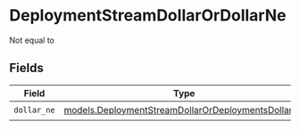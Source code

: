 # DeploymentStreamDollarOrDollarNe

Not equal to


## Fields

| Field                                                                                                          | Type                                                                                                           | Required                                                                                                       | Description                                                                                                    |
| -------------------------------------------------------------------------------------------------------------- | -------------------------------------------------------------------------------------------------------------- | -------------------------------------------------------------------------------------------------------------- | -------------------------------------------------------------------------------------------------------------- |
| `dollar_ne`                                                                                                    | [models.DeploymentStreamDollarOrDeploymentsDollarNe](../models/deploymentstreamdollarordeploymentsdollarne.md) | :heavy_check_mark:                                                                                             | N/A                                                                                                            |